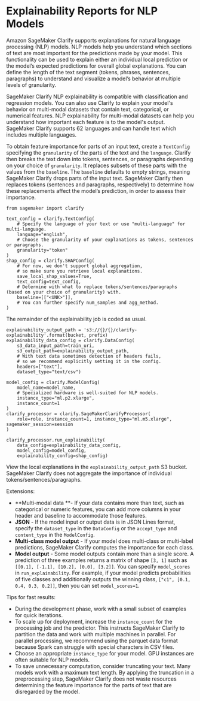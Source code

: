 # Explainability Reports for NLP Models<a name="clarify-model-explainability-nlp"></a>

Amazon SageMaker Clarify supports explanations for natural language processing \(NLP\) models\. NLP models help you understand which sections of text are most important for the predictions made by your model\. This functionality can be used to explain either an individual local prediction or the model’s expected predictions for overall global explanations\. You can define the length of the text segment \(tokens, phrases, sentences, paragraphs\) to understand and visualize a model’s behavior at multiple levels of granularity\.

SageMaker Clarify NLP explainability is compatible with classification and regression models\. You can also use Clarify to explain your model's behavior on multi\-modal datasets that contain text, categorical, or numerical features\. NLP explainability for multi\-modal datasets can help you understand how important each feature is to the model's output\. SageMaker Clarify supports 62 languages and can handle text which includes multiple languages\.

To obtain feature importance for parts of an input text, create a `TextConfig` specifying the `granularity` of the parts of the text and the `language`\. Clarify then breaks the text down into tokens, sentences, or paragraphs depending on your choice of `granularity`\. It replaces subsets of these parts with the values from the `baseline`\. The `baseline` defaults to empty strings, meaning SageMaker Clarify drops parts of the input text\. SageMaker Clarify then replaces tokens \(sentences and paragraphs, respectively\) to determine how these replacements affect the model’s prediction, in order to assess their importance\. 

```
from sagemaker import clarify

text_config = clarify.TextConfig(
    # Specify the language of your text or use "multi-language" for multi-language.
    language="english", 
    # Choose the granularity of your explanations as tokens, sentences or paragraphs.
    granularity="token" 
)
shap_config = clarify.SHAPConfig(
    # For now, we don't support global aggregation, 
    # so make sure you retrieve local explanations.
    save_local_shap_values=True,
    text_config=text_config,
    # Determine with what to replace tokens/sentences/paragraphs (based on your choice of granularity) with.
    baseline=[["<UNK>"]],
    # You can further specify num_samples and agg_method.
)
```

The remainder of the explainability job is coded as usual\.

```
explainability_output_path = 's3://{}/{}/clarify-explainability'.format(bucket, prefix)
explainability_data_config = clarify.DataConfig(
    s3_data_input_path=train_uri,
    s3_output_path=explainability_output_path,
    # With text data sometimes detection of headers fails,
    # so we recommend explicitly setting it in the config.
    headers=["text"],
    dataset_type="text/csv")
    
model_config = clarify.ModelConfig(
    model_name=model_name,
    # Specialized hardware is well-suited for NLP models.
    instance_type="ml.p2.xlarge",  
    instance_count=1
)
clarify_processor = clarify.SageMakerClarifyProcessor(
    role=role, instance_count=1, instance_type="ml.m5.xlarge", sagemaker_session=session
)

clarify_processor.run_explainability(
    data_config=explainability_data_config,
    model_config=model_config,
    explainability_config=shap_config)
```

View the local explanations in the `explainability_output_path` S3 bucket\. SageMaker Clarify does not aggregate the importance of individual tokens/sentences/paragraphs\.

Extensions:
+ **Multi\-modal data **\- If your data contains more than text, such as categorical or numeric features, you can add more columns in your header and baseline to accommodate those features\.
+ **JSON** \- If the model input or output data is in JSON Lines format, specify the `dataset_type` in the `DataConfig` or the `accept_type` and `content_type` in the `ModelConfig`\.
+ **Multi\-class model output** \- If your model does multi\-class or multi\-label predictions, SageMaker Clarify computes the importance for each class\.
+ **Model output** \- Some model outputs contain more than a single score\. A prediction of three examples returns a matrix of shape `[3, 1]` such as `[[0.1], [-1.1], [10.2], [0.0], [3.2]]`\. You can specify `model_scores` in `run_explainability`\. For example, if your model predicts probabilities of five classes and additionally outputs the winning class, `["c1", [0.1, 0.4, 0.3, 0.2]]`, then you can set `model_scores=1`\.

Tips for fast results:
+ During the development phase, work with a small subset of examples for quick iterations\.
+ To scale up for deployment, increase the `instance_count` for the processing job and the predictor\. This instructs SageMaker Clarify to partition the data and work with multiple machines in parallel\. For parallel processing, we recommend using the parquet data format because Spark can struggle with special characters in CSV files\.
+ Choose an appropriate `instance_type` for your model\. GPU instances are often suitable for NLP models\.
+ To save unnecessary computation, consider truncating your text\. Many models work with a maximum text length\. By applying the truncation in a preprocessing step, SageMaker Clarify does not waste resources determining the feature importance for the parts of text that are disregarded by the model\.
